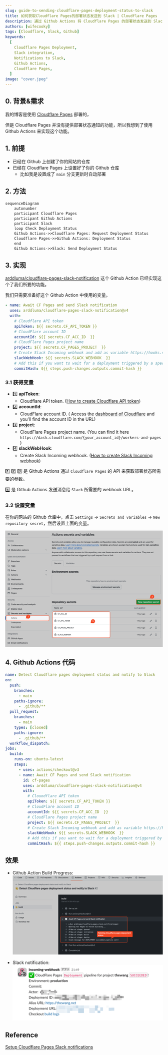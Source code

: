 ```yaml
---
slug: guide-to-sending-cloudflare-pages-deployment-status-to-slack
title: 如何获取Cloudflare Pages的部署状态发送到 Slack | Cloudflare Pages
description: 通过 Github Actions 将 Cloudflare Pages 的部署状态发送到 Slack 的教程。
authors: [wifecooky]
tags: [Cloudflare, Slack, Github]
keywords:
  [
    Cloudflare Pages Deployment,
    Slack integration,
    Notifications to Slack,
    Github Actions,
    Cloudflare Pages,
  ]
image: "cover.jpeg"
---
```


## 0. 背景&需求

我的博客是使用 [Cloudflare Pages](https://pages.cloudflare.com/) 部署的，

但是 Cloudflare Pages 并没有提供部署状态通知的功能，所以我想到了使用 Github Actions 来实现这个功能。

## 1. 前提

- 已经在 Github 上创建了你的网站的仓库
- 已经在 Cloudflare Pages 上设置好了你的 Github 仓库
  - 比如我是设置成了 `main` 分支更新时自动部署

## 2. 方法

```mermaid
sequenceDiagram
    autonumber
    participant Cloudflare Pages
    participant Github Actions
    participant Slack
    loop Check Deployment Status
    Github Actions->>Cloudflare Pages: Request Deployment Status
    Cloudflare Pages->>Github Actions: Deployment Status
    end
    Github Actions->>Slack: Send Deployment Status
```

## 3. 实现

[arddluma/cloudflare-pages-slack-notification](https://github.com/arddluma/cloudflare-pages-slack-notification) 这个 Github Action 已经实现这个了我们所要的功能。

我们只需要准备好这个 Github Action 中使用的变量。

```yaml
- name: Await CF Pages and send Slack notification
  uses: arddluma/cloudflare-pages-slack-notification@v4
  with:
    # Cloudflare API token
    apiToken: ${{ secrets.CF_API_TOKEN }}
    # CloudFlare account ID
    accountId: ${{ secrets.CF_ACC_ID  }}
    # CloudFlare Pages project name
    project: ${{ secrets.CF_PAGES_PROJECT  }}
    # Create Slack Incoming webhook and add as variable https://hooks.slack.com/...
    slackWebHook: ${{ secrets.SLACK_WEBHOOK  }}
    # Add this if you want to wait for a deployment triggered by a specfied commit
    commitHash: ${{ steps.push-changes.outputs.commit-hash }}
```

### 3.1 获得变量

- 1️⃣ **apiToken**:
  - Cloudflare API token. ([How to create Cloudflare API token](https://dash.cloudflare.com/profile/api-tokens))
- 2️⃣ **accountId**:
  - CloudFlare account ID. ( Access the [dashboard of Cloudflare](https://dash.cloudflare.com/) and you'll find the account ID in the URL)
- 3️⃣ **project**:
  - CloudFlare Pages project name. (You can find it here `https://dash.cloudflare.com/{your_account_id}/workers-and-pages` )
- 4️⃣ **slackWebHook**:
  - Create Slack Incoming webhook. ([How to create Slack Incoming webhook](https://api.slack.com/messaging/webhooks))

1️⃣ 2️⃣ 3️⃣ 是 Github Actions 通过 `Cloudflare Pages` 的 API 来获取部署状态所需要的参数。

4️⃣ 是 Github Actions 发送消息给 `Slack` 所需要的 webhook URL。

### 3.2 设置变量

在你的网站的 Github 仓库中，点击 `Settings` -> `Secrets and variables` -> `New repository secret`，然后设置上面的变量。

![img](guide-to-sending-cloudflare-pages-deployment-status-to-slack.png)

## 4. Github Actions 代码

```yaml {19-33} title="github/workflows/cloudflare-pages.yml" showLineNumbers=true
name: Detect Cloudflare pages deployment status and notify to Slack
on:
  push:
    branches:
      - main
    paths-ignore:
      - .github/**
  pull_request:
    branches:
      - main
    types: [closed]
    paths-ignore:
      - .github/**
  workflow_dispatch:
jobs:
  build:
    runs-on: ubuntu-latest
    steps:
      - uses: actions/checkout@v3
      - name: Await CF Pages and send Slack notification
        id: cf-pages
        uses: arddluma/cloudflare-pages-slack-notification@v4
        with:
          # Clouodflare API token
          apiToken: ${{ secrets.CF_API_TOKEN }}
          # CloudFlare account ID
          accountId: ${{ secrets.CF_ACC_ID  }}
          # CloudFlare Pages project name
          project: ${{ secrets.CF_PAGES_PROJECT  }}
          # Create Slack Incoming webhook and add as variable https://hooks.slack.com/...
          slackWebHook: ${{ secrets.SLACK_WEBHOOK  }}
          # Add this if you want to wait for a deployment triggered by a specfied commit
          commitHash: ${{ steps.push-changes.outputs.commit-hash }}
```

## 效果

- Github Action Build Progress:
  ![img](github-actions-progress.png)

- Slack notification:
  ![img](slack-notification.png)

## Reference

[Setup Cloudflare Pages Slack notifications](https://ardd.cloud/setup-cloudflare-pages-slack-notifications)
